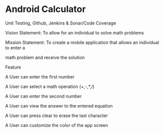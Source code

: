 # Android Calculator

Unit Testing, Github, Jenkins &amp; Sonar/Code Coverage

Vision Statement: To allow for an individual to solve math problems

Mission Statement: To create a mobile application that allows an individual to enter a

math problem and receive the solution

Feature

A User can enter the first number

A User can select a math operation (+,-,*,/)

A User can enter the second number

A User can view the answer to the entered equation

A User can press clear to erase the last character

A User can customize the color of the app screen

